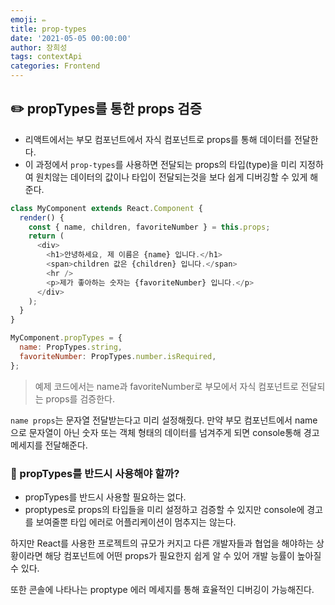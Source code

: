 ```yaml
---
emoji: ✏️
title: prop-types
date: '2021-05-05 00:00:00'
author: 장희성
tags: contextApi
categories: Frontend
---
```


## ✏️ propTypes를 통한 props 검증

- 리액트에서는 부모 컴포넌트에서 자식 컴포넌트로 props를 통해 데이터를 전달한다.
- 이 과정에서 `prop-types`를 사용하면 전달되는 props의 타입(type)을 미리 지정하여 원치않는 데이터의 값이나 타입이 전달되는것을 보다 쉽게 디버깅할 수 있게 해준다.

```javascript
class MyComponent extends React.Component {
  render() {
    const { name, children, favoriteNumber } = this.props;
    return (
      <div>
        <h1>안녕하세요, 제 이름은 {name} 입니다.</h1>
        <span>children 값은 {children} 입니다.</span>
        <hr />
        <p>제가 좋아하는 숫자는 {favoriteNumber} 입니다.</p>
      </div>
    );
  }
}

MyComponent.propTypes = {
  name: PropTypes.string,
  favoriteNumber: PropTypes.number.isRequired,
};
```

> 예제 코드에서는 name과 favoriteNumber로 부모에서 자식 컴포넌트로 전달되는 props를 검증한다.

`name props`는 문자열 전달받는다고 미리 설정해줬다. 만약 부모 컴포넌트에서 name으로 문자열이 아닌 숫자 또는 객체 형태의 데이터를 넘겨주게 되면 console통해 경고 메세지를 전달해준다.

### 📌 propTypes를 반드시 사용해야 할까?

- propTypes를 반드시 사용할 필요하는 없다.
- proptypes로 props의 타입들을 미리 설정하고 검증할 수 있지만 console에 경고를 보여줄뿐 타입 에러로 어플리케이션이 멈추지는 않는다.

하지만 React를 사용한 프로젝트의 규모가 커지고 다른 개발자들과 협업을 해야하는 상황이라면 해당 컴포넌트에 어떤 props가 필요한지 쉽게 알 수 있어 개발 능률이 높아질 수 있다.

또한 콘솔에 나타나는 proptype 에러 메세지를 통해 효율적인 디버깅이 가능해진다.

```toc

```
